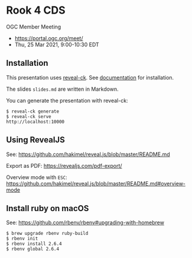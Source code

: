 # Rook 4 CDS

OGC Member Meeting
* https://portal.ogc.org/meet/
* Thu, 25 Mar 2021, 9:00-10:30 EDT


## Installation

This presentation uses [reveal-ck](http://jedcn.github.io/reveal-ck/).
See [documentation](http://jedcn.github.io/reveal-ck/installation/) for installation.

The slides `slides.md` are written in Markdown.

You can generate the presentation with reveal-ck:
```
$ reveal-ck generate
$ reveal-ck serve
http://localhost:10000
```

## Using RevealJS

See:
https://github.com/hakimel/reveal.js/blob/master/README.md

Export as PDF:
https://revealjs.com/pdf-export/


Overview mode with `ESC`:
https://github.com/hakimel/reveal.js/blob/master/README.md#overview-mode

## Install ruby on macOS

See:
https://github.com/rbenv/rbenv#upgrading-with-homebrew

```
$ brew upgrade rbenv ruby-build
$ rbenv init
$ rbenv install 2.6.4
$ rbenv global 2.6.4
```
